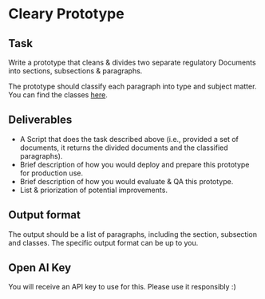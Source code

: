 # Cleary Prototype

## Task

Write a prototype that cleans & divides two separate regulatory Documents into sections, subsections & paragraphs.

The prototype should classify each paragraph into type and subject matter. You can find the classes [here](req_analysis/models/classes.py).

## Deliverables

- A Script that does the task described above (i.e., provided a set of documents, it returns the divided documents and the classified paragraphs).
- Brief description of how you would deploy and prepare this prototype for production use.
- Brief description of how you would evaluate & QA this prototype.
- List & priorization of potential improvements.

## Output format

The output should be a list of paragraphs, including the section, subsection and classes. The specific output format can be up to you.

## Open AI Key

You will receive an API key to use for this. Please use it responsibly :) 
